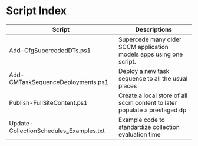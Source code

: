 Script Index
============

|Script                                  |Descriptions                                                             |
|----------------------------------------|-------------------------------------------------------------------------|
|Add-CfgSupercededDTs.ps1                |Supercede many older SCCM application models apps using one script.      |
|Add-CMTaskSequenceDeployments.ps1       |Deploy a new task sequence to all the usual places                       |
|Publish-FullSiteContent.ps1             |Create a local store of all sccm content to later populate a prestaged dp|
|Update-CollectionSchedules_Examples.txt |Example code to standardize collection evaluation time                   |
